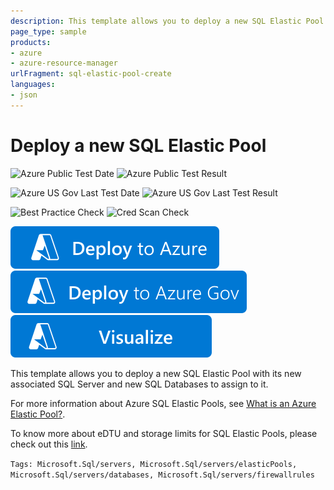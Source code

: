 ```yaml
---
description: This template allows you to deploy a new SQL Elastic Pool with its new associated SQL Server and new SQL Databases to assign to it.
page_type: sample
products:
- azure
- azure-resource-manager
urlFragment: sql-elastic-pool-create
languages:
- json
---
```

# Deploy a new SQL Elastic Pool

![Azure Public Test Date](https://azurequickstartsservice.blob.core.windows.net/badges/quickstarts/microsoft.sql/sql-elastic-pool-create/PublicLastTestDate.svg)
![Azure Public Test Result](https://azurequickstartsservice.blob.core.windows.net/badges/quickstarts/microsoft.sql/sql-elastic-pool-create/PublicDeployment.svg)

![Azure US Gov Last Test Date](https://azurequickstartsservice.blob.core.windows.net/badges/quickstarts/microsoft.sql/sql-elastic-pool-create/FairfaxLastTestDate.svg)
![Azure US Gov Last Test Result](https://azurequickstartsservice.blob.core.windows.net/badges/quickstarts/microsoft.sql/sql-elastic-pool-create/FairfaxDeployment.svg)

![Best Practice Check](https://azurequickstartsservice.blob.core.windows.net/badges/quickstarts/microsoft.sql/sql-elastic-pool-create/BestPracticeResult.svg)
![Cred Scan Check](https://azurequickstartsservice.blob.core.windows.net/badges/quickstarts/microsoft.sql/sql-elastic-pool-create/CredScanResult.svg)

[![Deploy To Azure](https://raw.githubusercontent.com/Azure/azure-quickstart-templates/master/1-CONTRIBUTION-GUIDE/images/deploytoazure.svg?sanitize=true)](https://portal.azure.com/#create/Microsoft.Template/uri/https%3A%2F%2Fraw.githubusercontent.com%2FAzure%2Fazure-quickstart-templates%2Fmaster%2Fquickstarts%2Fmicrosoft.sql%2Fsql-elastic-pool-create%2Fazuredeploy.json)
[![Deploy To Azure US Gov](https://raw.githubusercontent.com/Azure/azure-quickstart-templates/master/1-CONTRIBUTION-GUIDE/images/deploytoazuregov.svg?sanitize=true)](https://portal.azure.us/#create/Microsoft.Template/uri/https%3A%2F%2Fraw.githubusercontent.com%2FAzure%2Fazure-quickstart-templates%2Fmaster%2Fquickstarts%2Fmicrosoft.sql%2Fsql-elastic-pool-create%2Fazuredeploy.json)
[![Visualize](https://raw.githubusercontent.com/Azure/azure-quickstart-templates/master/1-CONTRIBUTION-GUIDE/images/visualizebutton.svg?sanitize=true)](http://armviz.io/#/?load=https%3A%2F%2Fraw.githubusercontent.com%2FAzure%2Fazure-quickstart-templates%2Fmaster%2Fquickstarts%2Fmicrosoft.sql%2Fsql-elastic-pool-create%2Fazuredeploy.json)

This template allows you to deploy a new SQL Elastic Pool with its new associated SQL Server and new SQL Databases to assign to it.

For more information about Azure SQL Elastic Pools, see [What is an Azure Elastic Pool?](https://docs.microsoft.com/azure/sql-database/sql-database-elastic-pool).

To know more about eDTU and storage limits for SQL Elastic Pools, please check out this [link](https://docs.microsoft.com/azure/sql-database/sql-database-elastic-pool#edtu-and-storage-limits-for-elastic-pools).

`Tags: Microsoft.Sql/servers, Microsoft.Sql/servers/elasticPools, Microsoft.Sql/servers/databases, Microsoft.Sql/servers/firewallrules`
